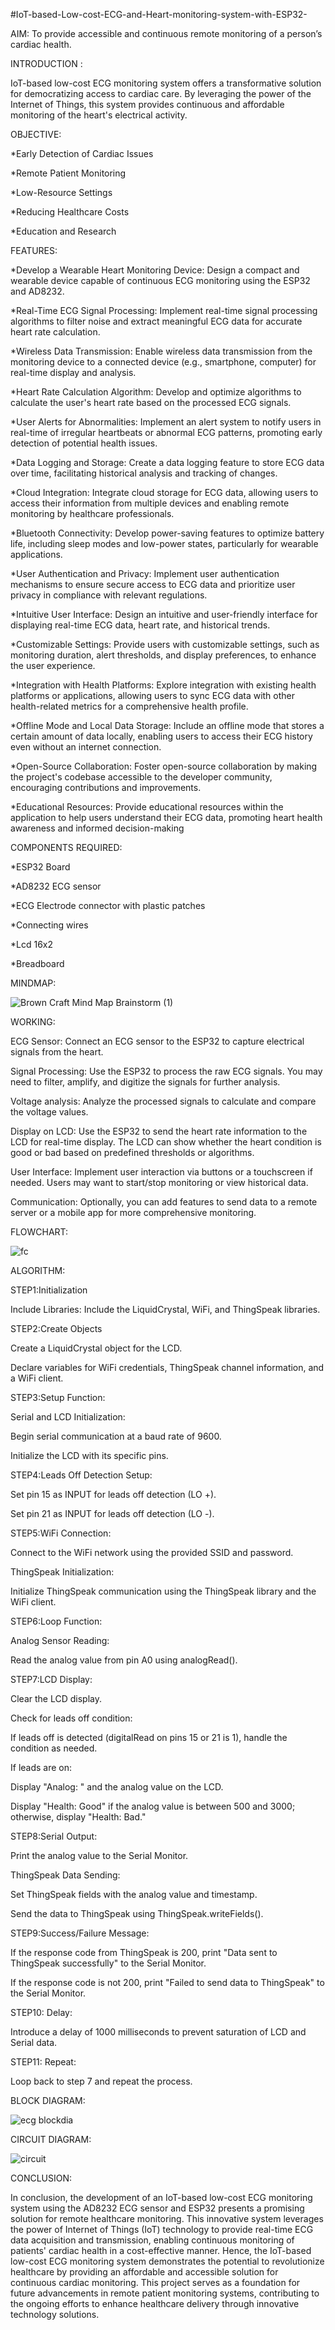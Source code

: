 #IoT-based-Low-cost-ECG-and-Heart-monitoring-system-with-ESP32-


AIM: To provide accessible and continuous remote monitoring of a person’s cardiac health.


INTRODUCTION :

IoT-based low-cost ECG monitoring system offers a transformative solution for democratizing access to cardiac care. By leveraging the power of the Internet of Things, this system provides continuous and affordable monitoring of the heart's electrical activity.


OBJECTIVE:

*Early Detection of Cardiac Issues

*Remote Patient Monitoring

*Low-Resource Settings

*Reducing Healthcare Costs

*Education and Research


FEATURES:

*Develop a Wearable Heart Monitoring Device:
Design a compact and wearable device capable of continuous ECG monitoring using the ESP32 and AD8232.


*Real-Time ECG Signal Processing:
Implement real-time signal processing algorithms to filter noise and extract meaningful ECG data for accurate heart rate calculation.


*Wireless Data Transmission:
Enable wireless data transmission from the monitoring device to a connected device (e.g., smartphone, computer) for real-time display and analysis.


*Heart Rate Calculation Algorithm:
Develop and optimize algorithms to calculate the user's heart rate based on the processed ECG signals.


*User Alerts for Abnormalities:
Implement an alert system to notify users in real-time of irregular heartbeats or abnormal ECG patterns, promoting early detection of potential health issues.


*Data Logging and Storage:
Create a data logging feature to store ECG data over time, facilitating historical analysis and tracking of changes.


*Cloud Integration:
Integrate cloud storage for ECG data, allowing users to access their information from multiple devices and enabling remote monitoring by healthcare professionals.


*Bluetooth Connectivity:
Develop power-saving features to optimize battery life, including sleep modes and low-power states, particularly for wearable applications.


*User Authentication and Privacy:
Implement user authentication mechanisms to ensure secure access to ECG data and prioritize user privacy in compliance with relevant regulations.


*Intuitive User Interface:
Design an intuitive and user-friendly interface for displaying real-time ECG data, heart rate, and historical trends.


*Customizable Settings:
Provide users with customizable settings, such as monitoring duration, alert thresholds, and display preferences, to enhance the user experience.


*Integration with Health Platforms:
Explore integration with existing health platforms or applications, allowing users to sync ECG data with other health-related metrics for a comprehensive health profile.


*Offline Mode and Local Data Storage:
Include an offline mode that stores a certain amount of data locally, enabling users to access their ECG history even without an internet connection.


*Open-Source Collaboration:
Foster open-source collaboration by making the project's codebase accessible to the developer community, encouraging contributions and improvements.


*Educational Resources:
Provide educational resources within the application to help users understand their ECG data, promoting heart health awareness and informed decision-making


COMPONENTS REQUIRED:

*ESP32 Board

*AD8232 ECG sensor

*ECG Electrode connector with plastic patches

*Connecting wires

*Lcd 16x2

*Breadboard


MINDMAP:


![Brown Craft Mind Map Brainstorm (1)](https://github.com/shamashetty30/project/assets/109610767/9a7d07b0-6fca-44a3-b804-7bb14f8ea954)



WORKING:

ECG Sensor: Connect an ECG sensor to the ESP32 to capture electrical signals from the heart.

Signal Processing: Use the ESP32 to process the raw ECG signals. You may need to filter, amplify, and digitize the signals for further analysis.

Voltage analysis: Analyze the processed signals to calculate and compare the voltage values.

Display on LCD: Use the ESP32 to send the heart rate information to the LCD for real-time display. The LCD can show whether the heart condition is good or bad based on predefined thresholds or algorithms.

User Interface: Implement user interaction via buttons or a touchscreen if needed. Users may want to start/stop monitoring or view historical data.

Communication: Optionally, you can add features to send data to a remote server or a mobile app for more comprehensive monitoring.



FLOWCHART:


![fc](https://github.com/shamashetty30/project/assets/109610767/8909b24e-431e-4c9f-8282-bfa728dadad2)


ALGORITHM:


STEP1:Initialization

Include Libraries: Include the LiquidCrystal, WiFi, and ThingSpeak libraries.


STEP2:Create Objects

Create a LiquidCrystal object for the LCD.

Declare variables for WiFi credentials, ThingSpeak channel information, and a WiFi client.


STEP3:Setup Function:

Serial and LCD Initialization:

Begin serial communication at a baud rate of 9600.

Initialize the LCD with its specific pins.


STEP4:Leads Off Detection Setup:

Set pin 15 as INPUT for leads off detection (LO +).

Set pin 21 as INPUT for leads off detection (LO -).


STEP5:WiFi Connection:

Connect to the WiFi network using the provided SSID and password.

ThingSpeak Initialization:

Initialize ThingSpeak communication using the ThingSpeak library and the WiFi client.


STEP6:Loop Function:

Analog Sensor Reading:

Read the analog value from pin A0 using analogRead().


STEP7:LCD Display:

Clear the LCD display.

Check for leads off condition:

If leads off is detected (digitalRead on pins 15 or 21 is 1), handle the condition as needed.

If leads are on:

Display "Analog: " and the analog value on the LCD.

Display "Health: Good" if the analog value is between 500 and 3000; otherwise, display "Health: Bad."


STEP8:Serial Output:

Print the analog value to the Serial Monitor.

ThingSpeak Data Sending:

Set ThingSpeak fields with the analog value and timestamp.

Send the data to ThingSpeak using ThingSpeak.writeFields().


STEP9:Success/Failure Message:

If the response code from ThingSpeak is 200, print "Data sent to ThingSpeak successfully" to the Serial Monitor.

If the response code is not 200, print "Failed to send data to ThingSpeak" to the Serial Monitor.


STEP10: Delay:

Introduce a delay of 1000 milliseconds to prevent saturation of LCD and Serial data.


STEP11: Repeat:

Loop back to step 7 and repeat the process.



BLOCK DIAGRAM:

![ecg blockdia](https://github.com/shamashetty30/project/assets/109610767/fb1d1eb6-9e17-4580-87e8-1dd7f5e2fcb7)


CIRCUIT DIAGRAM:

![circuit](https://github.com/shamashetty30/project/assets/109610767/f6f49c46-4101-46ab-ae32-9523d80ca481)


CONCLUSION:

In conclusion, the development of an IoT-based low-cost ECG monitoring system using the AD8232 ECG sensor and ESP32 presents a promising solution for remote healthcare monitoring. This innovative system leverages the power of Internet of Things (IoT) technology to provide real-time ECG data acquisition and transmission, enabling continuous monitoring of patients' cardiac health in a cost-effective manner.
  Hence, the IoT-based low-cost ECG monitoring system demonstrates the potential to revolutionize healthcare by providing an affordable and accessible solution for continuous cardiac monitoring. This project serves as a foundation for future advancements in remote patient monitoring systems, contributing to the ongoing efforts to enhance healthcare delivery through innovative technology solutions.



